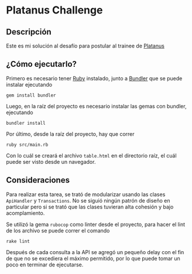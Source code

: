 # Platanus Challenge

## Descripción

Este es mi solución al desafío para postular al trainee de [Platanus](https://platan.us/recruiting/jobs)

## ¿Cómo ejecutarlo?

Primero es necesario tener [Ruby](https://www.ruby-lang.org/en/) instalado, junto a [Bundler](https://bundler.io/) que se puede instalar ejecutando

```gem install bundler```

Luego, en la raíz del proyecto es necesario instalar las gemas con bundler, ejecutando

```bundler install```

Por último, desde la raíz del proyecto, hay que correr

```ruby src/main.rb```

Con lo cuál se creará el archivo `table.html` en el directorio raíz, el cuál puede ser visto desde un navegador.

## Consideraciones

Para realizar esta tarea, se trató de modularizar usando las clases `ApiHandler` y `Transactions`. No se siguió ningún patrón de diseño en particular pero si se trató que las clases tuvieran alta cohesión y bajo acomplamiento.

Se utilizó la gema `rubocop` como linter desde el proyecto, para hacer el lint de los archivo se puede correr el comando

```rake lint```

Después de cada consulta a la API se agregó un pequeño delay con el fin de que no se excediera el máximo permitido, por lo que puede tomar un poco en terminar de ejecutarse.
